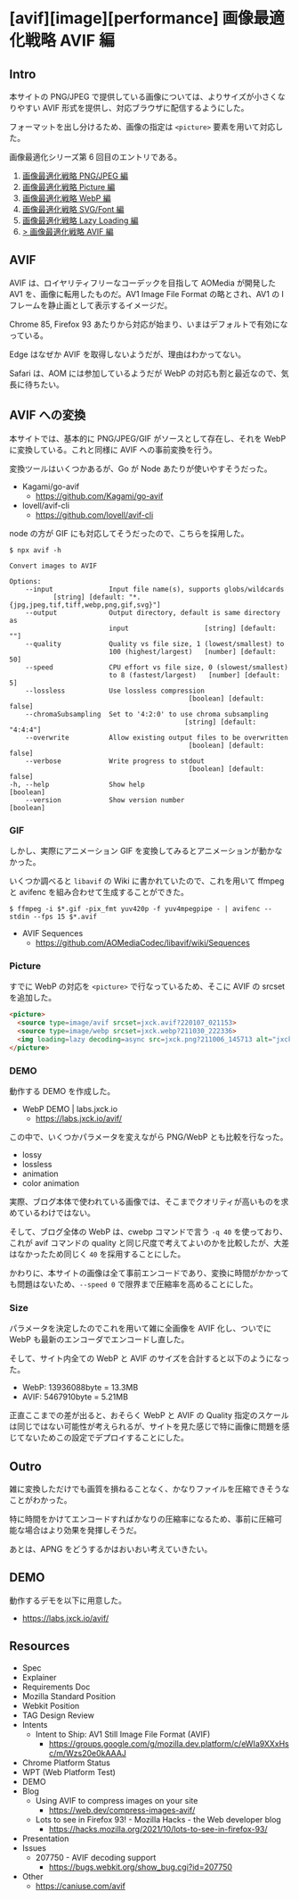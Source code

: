 # [avif][image][performance] 画像最適化戦略 AVIF 編

## Intro

本サイトの PNG/JPEG で提供している画像については、よりサイズが小さくなりやすい AVIF 形式を提供し、対応ブラウザに配信するようにした。

フォーマットを出し分けるため、画像の指定は `<picture>` 要素を用いて対応した。

画像最適化シリーズ第 6 回目のエントリである。

1. [画像最適化戦略 PNG/JPEG 編](https://blog.jxck.io/entries/2016-03-24/optimize-image.html)
2. [画像最適化戦略 Picture 編](https://blog.jxck.io/entries/2016-03-25/picture.html)
3. [画像最適化戦略 WebP 編](https://blog.jxck.io/entries/2016-03-26/webp.html)
4. [画像最適化戦略 SVG/Font 編](https://blog.jxck.io/entries/2016-03-27/svg-font-base-ui.html)
5. [画像最適化戦略 Lazy Loading 編](https://blog.jxck.io/entries/2019-05-20/lazyloading.html)
6. [> 画像最適化戦略 AVIF 編](TODO)


## AVIF

AVIF は、ロイヤリティフリーなコーデックを目指して AOMedia が開発した AV1 を、画像に転用したものだ。AV1 Image File Format の略とされ、AV1 の I フレームを静止画として表示するイメージだ。

Chrome 85, Firefox 93 あたりから対応が始まり、いまはデフォルトで有効になっている。

Edge はなぜか AVIF を取得しないようだが、理由はわかってない。

Safari は、AOM には参加しているようだが WebP の対応も割と最近なので、気長に待ちたい。


## AVIF への変換

本サイトでは、基本的に PNG/JPEG/GIF がソースとして存在し、それを WebP に変換している。これと同様に AVIF への事前変換を行う。

変換ツールはいくつかあるが、Go が Node あたりが使いやすそうだった。

- Kagami/go-avif
  - https://github.com/Kagami/go-avif
- lovell/avif-cli
  - https://github.com/lovell/avif-cli

node の方が GIF にも対応してそうだったので、こちらを採用した。

```shell-session
$ npx avif -h

Convert images to AVIF

Options:
    --input              Input file name(s), supports globs/wildcards
           [string] [default: "*.{jpg,jpeg,tif,tiff,webp,png,gif,svg}"]
    --output             Output directory, default is same directory as
                         input                   [string] [default: ""]
    --quality            Quality vs file size, 1 (lowest/smallest) to
                         100 (highest/largest)   [number] [default: 50]
    --speed              CPU effort vs file size, 0 (slowest/smallest)
                         to 8 (fastest/largest)   [number] [default: 5]
    --lossless           Use lossless compression
                                             [boolean] [default: false]
    --chromaSubsampling  Set to '4:2:0' to use chroma subsampling
                                            [string] [default: "4:4:4"]
    --overwrite          Allow existing output files to be overwritten
                                             [boolean] [default: false]
    --verbose            Write progress to stdout
                                             [boolean] [default: false]
-h, --help               Show help                            [boolean]
    --version            Show version number                  [boolean]
```


### GIF

しかし、実際にアニメーション GIF を変換してみるとアニメーションが動かなかった。

いくつか調べると `libavif` の Wiki に書かれていたので、これを用いて ffmpeg と avifenc を組み合わせて生成することができた。

```shell-session
$ ffmpeg -i $*.gif -pix_fmt yuv420p -f yuv4mpegpipe - | avifenc --stdin --fps 15 $*.avif
```

- AVIF Sequences
  - https://github.com/AOMediaCodec/libavif/wiki/Sequences


### Picture

すでに WebP の対応を `<picture>` で行なっているため、そこに AVIF の srcset を追加した。

```html
<picture>
  <source type=image/avif srcset=jxck.avif?220107_021153>
  <source type=image/webp srcset=jxck.webp?211030_222336>
  <img loading=lazy decoding=async src=jxck.png?211006_145713 alt="jxck" title="jxck logo" width=256 height=256>
</picture>
```


### DEMO

動作する DEMO を作成した。

- WebP DEMO | labs.jxck.io
  - https://labs.jxck.io/avif/

この中で、いくつかパラメータを変えながら PNG/WebP とも比較を行なった。

- lossy
- lossless
- animation
- color animation

実際、ブログ本体で使われている画像では、そこまでクオリティが高いものを求めているわけではない。

そして、ブログ全体の WebP は、cwebp コマンドで言う `-q 40` を使っており、これが avif コマンドの quality と同じ尺度で考えてよいのかを比較したが、大差はなかったため同じく `40` を採用することにした。

かわりに、本サイトの画像は全て事前エンコードであり、変換に時間がかかっても問題はないため、`--speed 0` で限界まで圧縮率を高めることにした。


### Size

パラメータを決定したのでこれを用いて雑に全画像を AVIF 化し、ついでに WebP も最新のエンコーダでエンコードし直した。

そして、サイト内全ての WebP と AVIF のサイズを合計すると以下のようになった。

- WebP: 13936088byte = 13.3MB
- AVIF: 5467910byte = 5.21MB

正直ここまでの差が出ると、おそらく WebP と AVIF の Quality 指定のスケールは同じではない可能性が考えられるが、サイトを見た感じで特に画像に問題を感じてないためこの設定でデプロイすることにした。


## Outro

雑に変換しただけでも画質を損ねることなく、かなりファイルを圧縮できそうなことがわかった。

特に時間をかけてエンコードすればかなりの圧縮率になるため、事前に圧縮可能な場合はより効果を発揮しそうだ。

あとは、APNG をどうするかはおいおい考えていきたい。


## DEMO

動作するデモを以下に用意した。

- https://labs.jxck.io/avif/


## Resources

- Spec
- Explainer
- Requirements Doc
- Mozilla Standard Position
- Webkit Position
- TAG Design Review
- Intents
  - Intent to Ship: AV1 Still Image File Format (AVIF)
    - https://groups.google.com/g/mozilla.dev.platform/c/eWIa9XXxHsc/m/Wzs20e0kAAAJ
- Chrome Platform Status
- WPT (Web Platform Test)
- DEMO
- Blog
  - Using AVIF to compress images on your site
    - https://web.dev/compress-images-avif/
  - Lots to see in Firefox 93! - Mozilla Hacks - the Web developer blog
    - https://hacks.mozilla.org/2021/10/lots-to-see-in-firefox-93/
- Presentation
- Issues
  - 207750 - AVIF decoding support
    - https://bugs.webkit.org/show_bug.cgi?id=207750
- Other
  - https://caniuse.com/avif